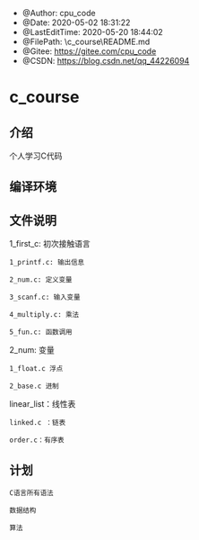  * @Author: cpu_code
 * @Date: 2020-05-02 18:31:22
 * @LastEditTime: 2020-05-20 18:44:02
 * @FilePath: \c_course\README.md
 * @Gitee: https://gitee.com/cpu_code
 * @CSDN: https://blog.csdn.net/qq_44226094

# c_course

## 介绍
个人学习C代码

## 编译环境

## 文件说明

1_first_c: 初次接触语言

    1_printf.c: 输出信息

    2_num.c: 定义变量

    3_scanf.c: 输入变量

    4_multiply.c: 乘法

    5_fun.c: 函数调用

2_num: 变量

    1_float.c 浮点

    2_base.c 进制


linear_list：线性表

    linked.c ：链表

    order.c：有序表

## 计划

    C语言所有语法

    数据结构

    算法
